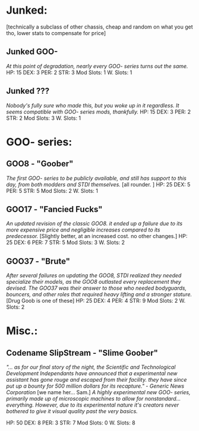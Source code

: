 # Junked:
[technically a subclass of other chassis, cheap and random on what you get tho, lower stats to compensate for price]

##  Junked GOO-
*At this point of degradation, nearly every GOO- series turns out the same.*
HP: 15
DEX: 3
PER: 2
STR: 3
Mod Slots: 1
W. Slots: 1

## Junked ???
*Nobody's fully sure who made this, but you woke up in it regardless. It seems compatible with GOO- series mods, thankfully.*
HP: 15
DEX: 3
PER: 2
STR: 2 
Mod Slots: 3
W. Slots: 1

# GOO- series:

## GOO8 - "Goober"
*The first GOO- series to be publicly available, and still has support to this day, from both modders and STDI themselves.*
[all rounder. ]
HP: 25
DEX: 5
PER: 5
STR: 5
Mod Slots: 2
W. Slots: 1

## GOO17 - "Fancied Fucks"
*An updated revision of the classic GOO8. it ended up a failure due to its more expensive price and negligible increases compared to its predecessor.*
[Slightly better, at an increased cost. no other changes.]
HP: 25
DEX: 6
PER: 7
STR: 5
Mod Slots: 3
W. Slots: 2

## GOO37 - "Brute"
*After several failures on updating the GOO8, STDI realized they needed specialize their models, as the GOO8 outlasted every replacement they devised. The GOO37 was their answer to those who needed bodyguards, bouncers, and other roles that required heavy lifting and a stronger stature.*
[Drug Goob is one of these]
HP: 25
DEX: 4
PER: 4
STR: 9
Mod Slots: 2
W. Slots: 2

# Misc.:

## Codename SlipStream - "Slime Goober"
*"... as for our final story of the night, the Scientific and Technological Development Independants have announced that a experimental new assistant has gone rouge and escaped from their facility. they have since put up a bounty for 500 million dollars for its recapture." - Generic News Corporation*
[we name her... Sam.]
*A highly experimental new GOO- series, primarily made up of microscopic machines to allow for nonstandard... everything. However, due to its experimental nature it's creators never bothered to give it visual quality past the very basics.*

HP: 50
DEX: 8
PER: 3
STR: 7
Mod Slots: 0
W. Slots: 8